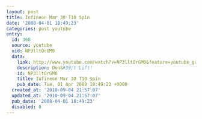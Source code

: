 ```yaml
---
layout: post
title: Infineon Mar 30 T10 Spin
date: '2008-04-01 18:49:23'
categories: post youtube
entry:
  id: 368
  source: youtube
  uid: NP3lltOrGM0
  data:
    link: http://www.youtube.com/watch?v=NP3lltOrGM0&feature=youtube_gdata&hd=1
    description: Don&#39;t Lift!
    id: NP3lltOrGM0
    title: Infineon Mar 30 T10 Spin
    pub_date: Tue, 01 Apr 2008 18:49:23 +0000
  created_at: '2010-09-04 21:57:07'
  updated_at: '2010-09-04 21:57:07'
  pub_date: '2008-04-01 18:49:23'
  disabled: 0
---
```

